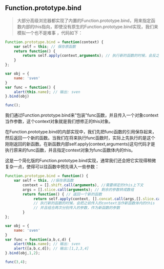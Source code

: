 ## Function.prototype.bind

> 大部分高级浏览器都实现了内置的Function.prototype.bind，用来指定函数内部的this指向，即使没有原生的Function.prototype.bind实现，我们来模拟一个也不是难事 ，代码如下：

```javascript
Function.prototype.bind = function(context) {
    var self = this; // 保存原函数
    return function() {
        return self.apply(context,arguments); // 执行新的函数的时候，会反之前传入的context当作新函数体内的this
    }
};

var obj = {
    name: 'sven'
}
var func = function() {
    alert(this.name); // 输出: sven
}.bind(obj)

func();
```

​    我们通过Function.prototype.bind来"包装"func函数，并且传入一个对象context当作参数，这个context对象就是我们想修正的this对象。

​    在Function.prototype.bind的内部实现中，我们先把func函数的引用保存起来，然后返回一个新的函数。当我们在将来执行func函数时，实际上先执行的是这个刚刚返回的新函数。在新函数内部self.apply(context,arguments)这句代码才是执行原来的func函数，并且指定context对象为func函数体内的this。

​	这是一个简化版的Function.prototype.bind实现，通常我们还会把它实现得稍微复杂一点，使得可以往函数中预先填入一些参数：

```javascript
Function.prototype.bind = function() {
    var self = this, //保存原函数
        context = [].shift.call(arguments), //需要绑定的this上下文
        args = [].slice.call(arguments); // 剩余的参数转成数组
        return function() { // 返回一个新的函数
             return self.apply(context, [].concat.call(args,[].slice.call(arguments)));
             // 执行新的函数的时候，会把之前传入的context当作新函数体内的this
             // 并且组合两次分别传入的参数，作为新函数的参数
        }
};

var obj = {
    name: 'sven'
}
var func = function(a,b,c,d) {
    alert(this.name); // 输出: sven
    alert([a,b,c,d]); // 输出:[1,2,3,4]
}.bind(obj,1,2);

func(3,4);
```

